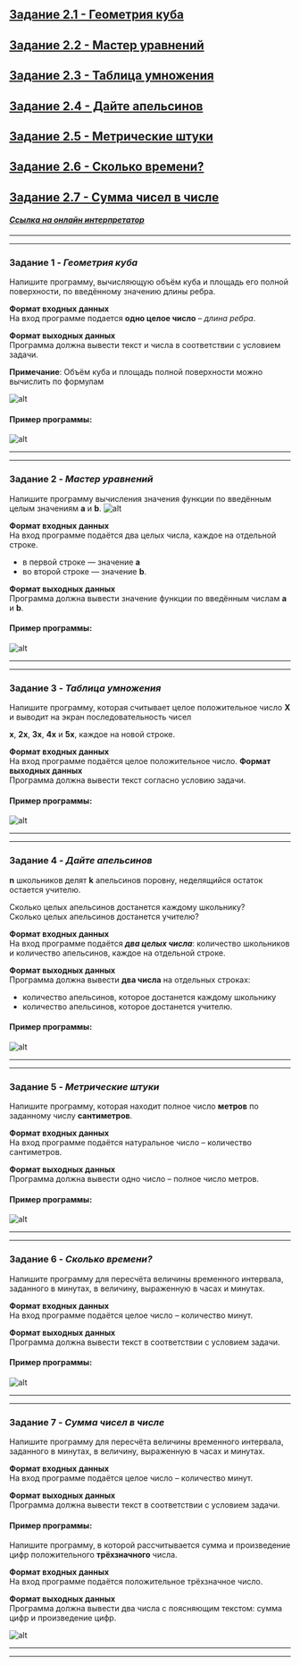 ## [Задание 2.1 - Геометрия куба](#task_1)
## [Задание 2.2 - Мастер уравнений](#task_2)
## [Задание 2.3 - Таблица умножения](#task_3)
## [Задание 2.4 - Дайте апельсинов](#task_4)
## [Задание 2.5 - Метрические штуки](#task_5)
## [Задание 2.6 - Сколько времени?](#task_6)
## [Задание 2.7 - Сумма чисел в числе](#task_7)


#### [_Ссылка на онлайн интерпретатор_](https://www.online-python.com/)
_________________________________________
_________________________________________

### Задание 1 - _Геометрия куба_ <a name="task_1"></a>
Напишите программу, вычисляющую объём куба и площадь его полной поверхности, по введённому значению длины ребра.

**Формат входных данных**   
На вход программе подается **одно целое число** – _длина ребра_.


**Формат выходных данных**    
Программа должна вывести текст и числа в соответствии с условием задачи.

**Примечание**: Объём куба и площадь полной поверхности можно вычислить по формулам

![alt](images/task_2_1a.png)

#### Пример программы:
![alt](images/task_2_1.png)

_________________________________________
_________________________________________
### Задание 2 - _Мастер уравнений_<a name="task_2"></a>
Напишите программу вычисления значения функции по введённым целым значениям **a** и **b**.
![alt](images/task_2_2a.png)

**Формат входных данных**    
На вход программе подаётся два целых числа, каждое на отдельной строке. 
- в первой строке — значение **a**
- во второй строке — значение **b**.

**Формат выходных данных**   
Программа должна вывести значение функции по введённым числам **a** и **b**.

#### Пример программы:
![alt](images/task_2_2.png)

_________________________________________
_________________________________________
### Задание 3 - _Таблица умножения_<a name="task_3"></a>
Напишите программу, которая считывает целое положительное число **X** и выводит на экран последовательность чисел 

**x**, **2x**, **3x**, **4x** и **5x**, каждое на новой строке.

**Формат входных данных**     
На вход программе подаётся целое положительное число.
**Формат выходных данных**     
Программа должна вывести текст согласно условию задачи.

#### Пример программы:
![alt](images/task_2_3.png)
_________________________________________
_________________________________________
### Задание 4 - _Дайте апельсинов_<a name="task_4"></a>
**n** школьников делят **k** апельсинов поровну, неделящийся остаток остается учителю. 

Сколько целых апельсинов достанется каждому школьнику?    
Сколько целых апельсинов достанется учителю?


**Формат входных данных**     
На вход программе подаётся **_два целых числа_**: количество школьников и количество апельсинов, каждое на отдельной строке.

**Формат выходных данных**     
Программа должна вывести **два числа** на отдельных строках:     
- количество апельсинов, которое достанется каждому школьнику
- количество апельсинов, которое достанется учителю.

#### Пример программы:
![alt](images/task_2_4.png)

_________________________________________
_________________________________________

### Задание 5 - _Метрические штуки_ <a name="task_5"></a>
Напишите программу, которая находит полное число **метров** по заданному числу **сантиметров**.

**Формат входных данных**      
На вход программе подаётся натуральное число – количество сантиметров.

**Формат выходных данных**      
Программа должна вывести одно число – полное число метров.


#### Пример программы:
![alt](images/task_2_5.png)

_________________________________________
_________________________________________

### Задание 6 - _Сколько времени?_ <a name="task_6"></a>
Напишите программу для пересчёта величины временного интервала, заданного в минутах, в величину, выраженную в часах и минутах.

**Формат входных данных**      
На вход программе подаётся целое число – количество минут.

**Формат выходных данных**     
Программа должна вывести текст в соответствии с условием задачи.

#### Пример программы:
![alt](images/task_2_6.png)

_________________________________________
_________________________________________

### Задание 7 - _Сумма чисел в числе_ <a name="task_7"></a>
Напишите программу для пересчёта величины временного интервала, заданного в минутах, в величину, выраженную в часах и минутах.

**Формат входных данных**      
На вход программе подаётся целое число – количество минут.

**Формат выходных данных**     
Программа должна вывести текст в соответствии с условием задачи.

#### Пример программы:

Напишите программу, в которой рассчитывается сумма и произведение цифр положительного **трёхзначного** числа.

**Формат входных данных**     
На вход программе подаётся положительное трёхзначное число.

**Формат выходных данных**     
Программа должна вывести два числа с поясняющим текстом: сумма цифр и произведение цифр.

![alt](images/task_2_7.png)

_________________________________________
_________________________________________